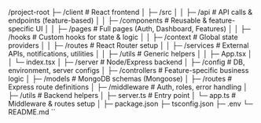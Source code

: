 /project-root
├─ /client           # React frontend
│  ├─ /src
│  │  ├─ /api        # API calls & endpoints (feature-based)
│  │  ├─ /components # Reusable & feature-specific UI
│  │  ├─ /pages      # Full pages (Auth, Dashboard, Features)
│  │  ├─ /hooks      # Custom hooks for state & logic
│  │  ├─ /context    # Global state providers
│  │  ├─ /routes     # React Router setup
│  │  ├─ /services   # External APIs, notifications, utilities
│  │  ├─ /utils      # Generic helpers
│  │  ├─ App.tsx
│  │  └─ index.tsx
│
├─ /server           # Node/Express backend
│  ├─ /config        # DB, environment, server configs
│  ├─ /controllers   # Feature-specific business logic
│  ├─ /models        # MongoDB schemas (Mongoose)
│  ├─ /routes        # Express route definitions
│  ├─ /middleware    # Auth, roles, error handling
│  ├─ /utils         # Backend helpers
│  ├─ server.ts      # Entry point
│  └─ app.ts         # Middleware & routes setup
│
├─ package.json
├─ tsconfig.json
├─ .env
└─ README.md
``